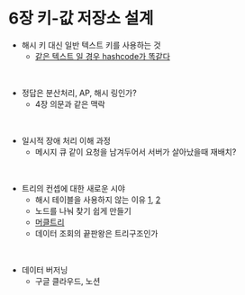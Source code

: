 # 6장 키-값 저장소 설계

- 해시 키 대신 일반 텍스트 키를 사용하는 것
  - [같은 텍스트 일 경우 hashcode가 똑같다](https://jithub.tistory.com/302)

<br>

- 정답은 분산처리, AP, 해시 링인가?
  - 4장 의문과 같은 맥락

<br>

- 일시적 장애 처리 이해 과정
    - 메시지 큐 같이 요청을 남겨두어서 서버가 살아났을때 재배치?

<br>

- 트리의 컨셉에 대한 새로운 시야
  - 해시 테이블을 사용하지 않는 이유 [1](https://jiwondev.tistory.com/112), [2](https://foot-develop.tistory.com/56)
  - 노드를 나눠 찾기 쉽게 만들기
  - [머클트리](https://www.lesstif.com/security/merkle-tree-125305097.html)
  - 데이터 조회의 끝판왕은 트리구조인가

<br>

- 데이터 버저닝
  - 구글 클라우드, 노션